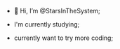 - 👋 Hi, I’m @StarsInTheSystem;

- I'm currently studying;
- currently want to try more coding;

<!---
StarsInTheSystem/StarsInTheSystem is a ✨ special ✨ repository because its `README.md` (this file) appears on your GitHub profile.
You can click the Preview link to take a look at your changes.
--->
